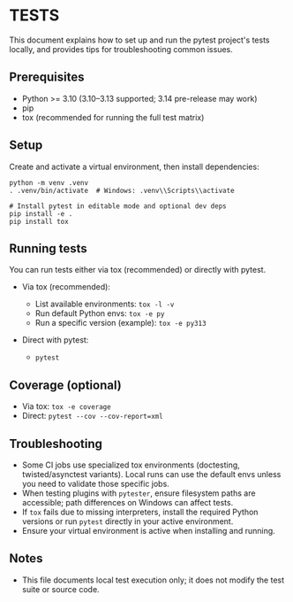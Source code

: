 # TESTS

This document explains how to set up and run the pytest project's tests locally, and provides tips for troubleshooting common issues.

## Prerequisites

- Python >= 3.10 (3.10–3.13 supported; 3.14 pre-release may work)
- pip
- tox (recommended for running the full test matrix)

## Setup

Create and activate a virtual environment, then install dependencies:

```
python -m venv .venv
. .venv/bin/activate  # Windows: .venv\\Scripts\\activate

# Install pytest in editable mode and optional dev deps
pip install -e .
pip install tox
```

## Running tests

You can run tests either via tox (recommended) or directly with pytest.

- Via tox (recommended):
  - List available environments: `tox -l -v`
  - Run default Python envs: `tox -e py`
  - Run a specific version (example): `tox -e py313`

- Direct with pytest:
  - `pytest`

## Coverage (optional)

- Via tox: `tox -e coverage`
- Direct: `pytest --cov --cov-report=xml`

## Troubleshooting

- Some CI jobs use specialized tox environments (doctesting, twisted/asynctest variants). Local runs can use the default envs unless you need to validate those specific jobs.
- When testing plugins with `pytester`, ensure filesystem paths are accessible; path differences on Windows can affect tests.
- If `tox` fails due to missing interpreters, install the required Python versions or run `pytest` directly in your active environment.
- Ensure your virtual environment is active when installing and running.

## Notes

- This file documents local test execution only; it does not modify the test suite or source code.

